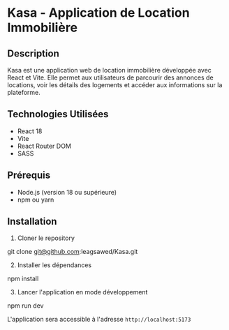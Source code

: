 # Kasa - Application de Location Immobilière

## Description
Kasa est une application web de location immobilière développée avec React et Vite. Elle permet aux utilisateurs de parcourir des annonces de locations, voir les détails des logements et accéder aux informations sur la plateforme.

## Technologies Utilisées
- React 18
- Vite
- React Router DOM
- SASS

## Prérequis
- Node.js (version 18 ou supérieure)
- npm ou yarn

## Installation

1. Cloner le repository

git clone git@github.com:leagsawed/Kasa.git


2. Installer les dépendances
   
npm install

3. Lancer l'application en mode développement

npm run dev

L'application sera accessible à l'adresse `http://localhost:5173`
